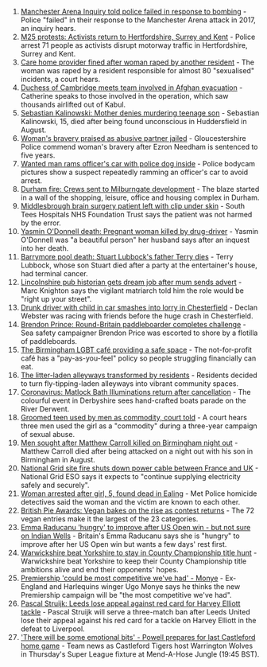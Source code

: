 1. [Manchester Arena Inquiry told police failed in response to bombing](https://www.bbc.co.uk/news/uk-england-manchester-58566067?at_medium=RSS&at_campaign=KARANGA) - Police "failed" in their response to the Manchester Arena attack in 2017, an inquiry hears.
2. [M25 protests: Activists return to Hertfordshire, Surrey and Kent](https://www.bbc.co.uk/news/uk-england-beds-bucks-herts-58569794?at_medium=RSS&at_campaign=KARANGA) - Police arrest 71 people as activists disrupt motorway traffic in Hertfordshire, Surrey and Kent.
3. [Care home provider fined after woman raped by another resident](https://www.bbc.co.uk/news/uk-england-nottinghamshire-58574630?at_medium=RSS&at_campaign=KARANGA) - The woman was raped by a resident responsible for almost 80 "sexualised" incidents, a court hears.
4. [Duchess of Cambridge meets team involved in Afghan evacuation](https://www.bbc.co.uk/news/uk-england-oxfordshire-58571293?at_medium=RSS&at_campaign=KARANGA) - Catherine speaks to those involved in the operation, which saw thousands airlifted out of Kabul.
5. [Sebastian Kalinowski: Mother denies murdering teenage son](https://www.bbc.co.uk/news/uk-england-leeds-58569196?at_medium=RSS&at_campaign=KARANGA) - Sebastian Kalinowski, 15, died after being found unconscious in Huddersfield in August.
6. [Woman's bravery praised as abusive partner jailed](https://www.bbc.co.uk/news/uk-england-gloucestershire-58575464?at_medium=RSS&at_campaign=KARANGA) - Gloucestershire Police commend woman's bravery after Ezron Needham is sentenced to five years.
7. [Wanted man rams officer's car with police dog inside](https://www.bbc.co.uk/news/uk-england-northamptonshire-58572629?at_medium=RSS&at_campaign=KARANGA) - Police bodycam pictures show a suspect repeatedly ramming an officer's car to avoid arrest.
8. [Durham fire: Crews sent to Milburngate development](https://www.bbc.co.uk/news/uk-england-tyne-58575440?at_medium=RSS&at_campaign=KARANGA) - The blaze started in a wall of the shopping, leisure, office and housing complex in Durham.
9. [Middlesbrough brain surgery patient left with clip under skin](https://www.bbc.co.uk/news/uk-england-tees-58576021?at_medium=RSS&at_campaign=KARANGA) - South Tees Hospitals NHS Foundation Trust says the patient was not harmed by the error.
10. [Yasmin O'Donnell death: Pregnant woman killed by drug-driver](https://www.bbc.co.uk/news/uk-england-lincolnshire-58569190?at_medium=RSS&at_campaign=KARANGA) - Yasmin O'Donnell was "a beautiful person" her husband says after an inquest into her death.
11. [Barrymore pool death: Stuart Lubbock's father Terry dies](https://www.bbc.co.uk/news/uk-england-essex-58571515?at_medium=RSS&at_campaign=KARANGA) - Terry Lubbock, whose son Stuart died after a party at the entertainer's house, had terminal cancer.
12. [Lincolnshire pub historian gets dream job after mum sends advert](https://www.bbc.co.uk/news/uk-england-lincolnshire-58571586?at_medium=RSS&at_campaign=KARANGA) - Marc Knighton says the vigilant matriarch told him the role would be "right up your street".
13. [Drunk driver with child in car smashes into lorry in Chesterfield](https://www.bbc.co.uk/news/uk-england-derbyshire-58571895?at_medium=RSS&at_campaign=KARANGA) - Declan Webster was racing with friends before the huge crash in Chesterfield.
14. [Brendon Prince: Round-Britain paddleboarder completes challenge](https://www.bbc.co.uk/news/uk-england-devon-58572635?at_medium=RSS&at_campaign=KARANGA) - Sea safety campaigner Brendon Price was escorted to shore by a flotilla of paddleboards.
15. [The Birmingham LGBT café providing a safe space](https://www.bbc.co.uk/news/uk-england-birmingham-58557971?at_medium=RSS&at_campaign=KARANGA) - The not-for-profit café has a "pay-as-you-feel" policy so people struggling financially can eat.
16. [The litter-laden alleyways transformed by residents](https://www.bbc.co.uk/news/uk-england-tees-58559600?at_medium=RSS&at_campaign=KARANGA) - Residents decided to turn fly-tipping-laden alleyways into vibrant community spaces.
17. [Coronavirus: Matlock Bath Illuminations return after cancellation](https://www.bbc.co.uk/news/uk-england-derbyshire-58552659?at_medium=RSS&at_campaign=KARANGA) - The colourful event in Derbyshire sees hand-crafted boats parade on the River Derwent.
18. [Groomed teen used by men as commodity, court told](https://www.bbc.co.uk/news/uk-england-leeds-58572039?at_medium=RSS&at_campaign=KARANGA) - A court hears three men used the girl as a "commodity" during a three-year campaign of sexual abuse.
19. [Men sought after Matthew Carroll killed on Birmingham night out](https://www.bbc.co.uk/news/uk-england-birmingham-58572241?at_medium=RSS&at_campaign=KARANGA) - Matthew Carroll died after being attacked on a night out with his son in Birmingham in August.
20. [National Grid site fire shuts down power cable between France and UK](https://www.bbc.co.uk/news/uk-england-kent-58570893?at_medium=RSS&at_campaign=KARANGA) - National Grid ESO says it expects to "continue supplying electricity safely and securely".
21. [Woman arrested after girl, 5, found dead in Ealing](https://www.bbc.co.uk/news/uk-england-london-58570575?at_medium=RSS&at_campaign=KARANGA) - Met Police homicide detectives said the woman and the victim are known to each other.
22. [British Pie Awards: Vegan bakes on the rise as contest returns](https://www.bbc.co.uk/news/uk-england-leicestershire-58561106?at_medium=RSS&at_campaign=KARANGA) - The 72 vegan entries make it the largest of the 23 categories.
23. [Emma Raducanu 'hungry' to improve after US Open win - but not sure on Indian Wells](https://www.bbc.co.uk/sport/tennis/58570037?at_medium=RSS&at_campaign=KARANGA) - Britain's Emma Raducanu says she is "hungry" to improve after her US Open win but wants a few days' rest first.
24. [Warwickshire beat Yorkshire to stay in County Championship title hunt](https://www.bbc.co.uk/sport/cricket/58571934?at_medium=RSS&at_campaign=KARANGA) - Warwickshire beat Yorkshire to keep their County Championship title ambitions alive and end their opponents' hopes.
25. [Premiership 'could be most competitive we've had' - Monye](https://www.bbc.co.uk/sport/rugby-union/58571928?at_medium=RSS&at_campaign=KARANGA) - Ex-England and Harlequins winger Ugo Monye says he thinks the new Premiership campaign will be "the most competitive we've had".
26. [Pascal Struijk: Leeds lose appeal against red card for Harvey Elliott tackle](https://www.bbc.co.uk/sport/football/58570818?at_medium=RSS&at_campaign=KARANGA) - Pascal Struijk will serve a three-match ban after Leeds United lose their appeal against his red card for a tackle on Harvey Elliott in the defeat to Liverpool.
27. ['There will be some emotional bits' - Powell prepares for last Castleford home game](https://www.bbc.co.uk/sport/rugby-league/58573945?at_medium=RSS&at_campaign=KARANGA) - Team news as Castleford Tigers host Warrington Wolves in Thursday's Super League fixture at Mend-A-Hose Jungle (19:45 BST).
